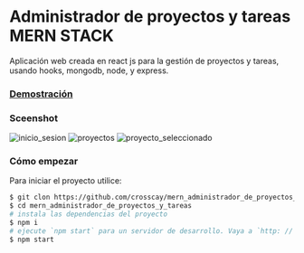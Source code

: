 # Administrador de proyectos y tareas MERN STACK
Aplicación web creada en react js para la gestión de proyectos y tareas, usando hooks, mongodb, node, y express.

### [Demostración](https://crosscay.github.io/cotizador_de_seguro_de_automovil_react/)

### Sceenshot
![inicio_sesion](https://user-images.githubusercontent.com/15184739/106368876-215de300-631b-11eb-812e-0c1982b03b49.PNG)
![proyectos](https://user-images.githubusercontent.com/15184739/106368883-2d49a500-631b-11eb-869e-1837b108586e.PNG)
![proyecto_seleccionado](https://user-images.githubusercontent.com/15184739/106368899-46525600-631b-11eb-9fe7-836bab286583.PNG)

### Cómo empezar

Para iniciar el proyecto utilice:

```bash
$ git clon https://github.com/crosscay/mern_administrador_de_proyectos_y_tareas.git
$ cd mern_administrador_de_proyectos_y_tareas
# instala las dependencias del proyecto
$ npm i
# ejecute `npm start` para un servidor de desarrollo. Vaya a `http: // localhost: 3000 /`. La aplicación se volverá a cargar automáticamente si cambia alguno de los archivos de origen.
$ npm start
```